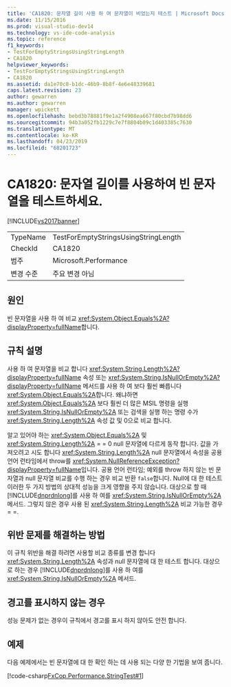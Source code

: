 ```yaml
---
title: 'CA1820: 문자열 길이 사용 하 여 문자열이 비었는지 테스트 | Microsoft Docs'
ms.date: 11/15/2016
ms.prod: visual-studio-dev14
ms.technology: vs-ide-code-analysis
ms.topic: reference
f1_keywords:
- TestForEmptyStringsUsingStringLength
- CA1820
helpviewer_keywords:
- TestForEmptyStringsUsingStringLength
- CA1820
ms.assetid: da1e70c8-b1dc-46b9-8b8f-4e6e48339681
caps.latest.revision: 23
author: gewarren
ms.author: gewarren
manager: wpickett
ms.openlocfilehash: bebd3b78881f9e1a2f4908ea667f80cbd7b98dd6
ms.sourcegitcommit: 94b3a052fb1229c7e7f8804b09c1d403385c7630
ms.translationtype: MT
ms.contentlocale: ko-KR
ms.lasthandoff: 04/23/2019
ms.locfileid: "68201723"
---
```

# <a name="ca1820-test-for-empty-strings-using-string-length"></a>CA1820: 문자열 길이를 사용하여 빈 문자열을 테스트하세요.
[!INCLUDE[vs2017banner](../includes/vs2017banner.md)]

|||
|-|-|
|TypeName|TestForEmptyStringsUsingStringLength|
|CheckId|CA1820|
|범주|Microsoft.Performance|
|변경 수준|주요 변경 아님|

## <a name="cause"></a>원인
 빈 문자열을 사용 하 여 비교 <xref:System.Object.Equals%2A?displayProperty=fullName>합니다.

## <a name="rule-description"></a>규칙 설명
 사용 하 여 문자열을 비교 합니다 <xref:System.String.Length%2A?displayProperty=fullName> 속성 또는 <xref:System.String.IsNullOrEmpty%2A?displayProperty=fullName> 메서드를 사용 하 여 보다 훨씬 빠릅니다 <xref:System.Object.Equals%2A>합니다. 왜냐하면 <xref:System.Object.Equals%2A> 보다 훨씬 더 많은 MSIL 명령을 실행 <xref:System.String.IsNullOrEmpty%2A> 또는 검색을 실행 하는 명령 수가 <xref:System.String.Length%2A> 속성 값 및 0으로 비교 합니다.

 알고 있어야 하는 <xref:System.Object.Equals%2A> 및 <xref:System.String.Length%2A> = = 0 null 문자열에 다르게 동작 합니다. 값을 가져오려고 시도 합니다 <xref:System.String.Length%2A> null 문자열에서 속성을 공용 언어 런타임에서 throw를 <xref:System.NullReferenceException?displayProperty=fullName>입니다. 공용 언어 런타임; 예외를 throw 하지 않는 빈 문자열과 null 문자열 비교를 수행 하는 경우 비교 반환 `false`합니다. Null에 대 한 테스트 이러한 두 가지 방법의 상대적 성능을 크게 영향을 주지 않습니다. 대상으로 할 때 [!INCLUDE[dnprdnlong](../includes/dnprdnlong-md.md)]를 사용 하 여를 <xref:System.String.IsNullOrEmpty%2A> 메서드. 그렇지 않은 경우 사용 된 <xref:System.String.Length%2A> 비교 가능한 경우 = =.

## <a name="how-to-fix-violations"></a>위반 문제를 해결하는 방법
 이 규칙 위반을 해결 하려면 사용할 비교 종류를 변경 합니다 <xref:System.String.Length%2A> 속성과 null 문자열에 대 한 테스트 합니다. 대상으로 하는 경우 [!INCLUDE[dnprdnlong](../includes/dnprdnlong-md.md)]를 사용 하 여를 <xref:System.String.IsNullOrEmpty%2A> 메서드.

## <a name="when-to-suppress-warnings"></a>경고를 표시하지 않는 경우
 성능 문제가 없는 경우이 규칙에서 경고를 표시 하지 않아도 안전 합니다.

## <a name="example"></a>예제
 다음 예제에서는 빈 문자열에 대 한 확인 하는 데 사용 되는 다양 한 기법을 보여 줍니다.

 [!code-csharp[FxCop.Performance.StringTest#1](../snippets/csharp/VS_Snippets_CodeAnalysis/FxCop.Performance.StringTest/cs/FxCop.Performance.StringTest.cs#1)]
